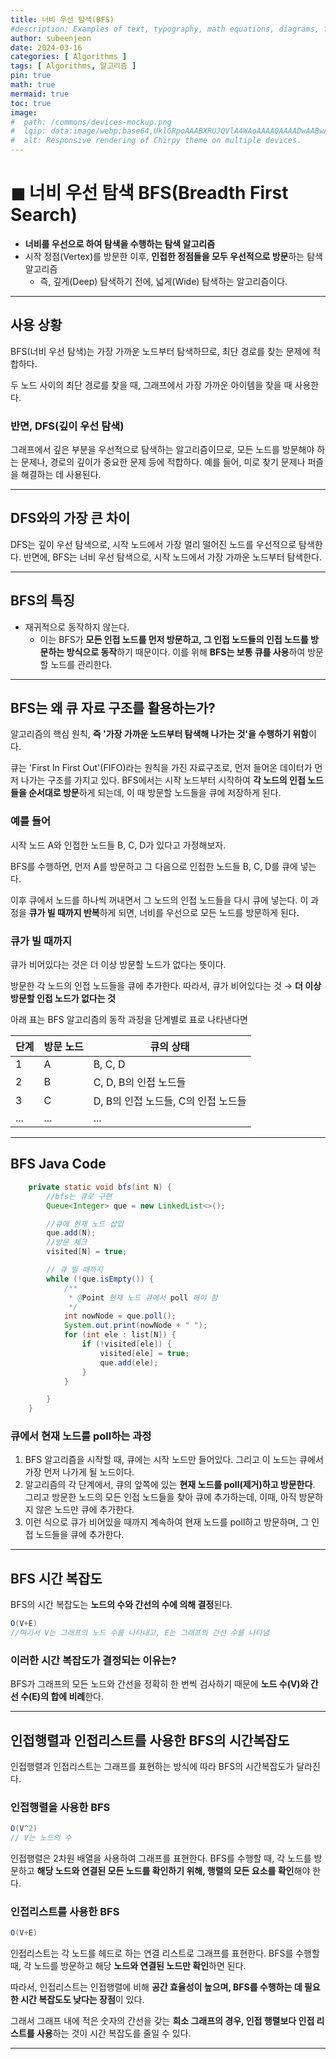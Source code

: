 ```yaml
---
title: 너비 우선 탐색(BFS)
#description: Examples of text, typography, math equations, diagrams, flowcharts, pictures, videos, and more.
author: subeenjeon
date: 2024-03-16
categories: [ Algorithms ]
tags: [ Algorithms, 알고리즘 ]
pin: true
math: true
mermaid: true
toc: true
image:
#  path: /commons/devices-mockup.png
#  lqip: data:image/webp;base64,UklGRpoAAABXRUJQVlA4WAoAAAAQAAAADwAABwAAQUxQSDIAAAARL0AmbZurmr57yyIiqE8oiG0bejIYEQTgqiDA9vqnsUSI6H+oAERp2HZ65qP/VIAWAFZQOCBCAAAA8AEAnQEqEAAIAAVAfCWkAALp8sF8rgRgAP7o9FDvMCkMde9PK7euH5M1m6VWoDXf2FkP3BqV0ZYbO6NA/VFIAAAA
#  alt: Responsive rendering of Chirpy theme on multiple devices.
---
```



# ◼︎ 너비 우선 탐색 BFS(Breadth First Search)

- **너비를 우선으로 하여 탐색을 수행하는 탐색 알고리즘**
- 시작 정점(Vertex)를 방문한 이후, **인접한 정점들을 모두 우선적으로 방문**하는 탐색 알고리즘
    - 즉, 깊게(Deep) 탐색하기 전에, 넓게(Wide) 탐색하는 알고리즘이다.

---

## 사용 상황

BFS(너비 우선 탐색)는 가장 가까운 노드부터 탐색하므로, 최단 경로를 찾는 문제에 적합하다.

두 노드 사이의 최단 경로를 찾을 때, 그래프에서 가장 가까운 아이템을 찾을 때 사용한다.

### 반면, DFS(깊이 우선 탐색)

그래프에서 깊은 부분을 우선적으로 탐색하는 알고리즘이므로, 모든 노드를 방문해야 하는 문제나, 경로의 깊이가 중요한 문제 등에 적합하다. 예를 들어, 미로 찾기 문제나 퍼즐을 해결하는 데 사용된다.

---

## DFS와의 가장 큰 차이

DFS는 깊이 우선 탐색으로, 시작 노드에서 가장 멀리 떨어진 노드를 우선적으로 탐색한다. 반면에, BFS는 너비 우선 탐색으로, 시작 노드에서 가장 가까운 노드부터 탐색한다.

---

## BFS의 특징

- 재귀적으로 동작하지 않는다.
    - 이는 BFS가 **모든 인접 노드를 먼저 방문하고, 그 인접 노드들의 인접 노드를 방문하는 방식으로 동작**하기 때문이다. 이를 위해 **BFS는 보통 큐를 사용**하여 방문할 노드를 관리한다.

---

## BFS는 왜 큐 자료 구조를 활용하는가?

알고리즘의 핵심 원칙, **즉 '가장 가까운 노드부터 탐색해 나가는 것'을 수행하기 위함**이다.

큐는 'First In First Out'(FIFO)라는 원칙을 가진 자료구조로, 먼저 들어온 데이터가 먼저 나가는 구조를 가지고 있다. BFS에서는 시작 노드부터 시작하여 **각 노드의 인접 노드들을 순서대로 방문**하게 되는데, 이 때 방문할 노드들을 큐에 저장하게 된다.

### 예를 들어

시작 노드 A와 인접한 노드들 B, C, D가 있다고 가정해보자.

BFS를 수행하면, 먼저 A를 방문하고 그 다음으로 인접한 노드들 B, C, D를 큐에 넣는다.

이후 큐에서 노드를 하나씩 꺼내면서 그 노드의 인접 노드들을 다시 큐에 넣는다. 이 과정을 **큐가 빌 때까지 반복**하게 되면, 너비를 우선으로 모든 노드를 방문하게 된다.

### 큐가 빌 때까지

큐가 비어있다는 것은 더 이상 방문할 노드가 없다는 뜻이다.

방문한 각 노드의 인접 노드들을 큐에 추가한다. 따라서, 큐가 비어있다는 것 → **더 이상 방문할 인접 노드가 없다는 것**

아래 표는 BFS 알고리즘의 동작 과정을 단계별로 표로 나타낸다면

| 단계 | 방문 노드 | 큐의 상태 |
| --- | --- | --- |
| 1 | A | B, C, D |
| 2 | B | C, D, B의 인접 노드들 |
| 3 | C | D, B의 인접 노드들, C의 인접 노드들 |
| ... | ... | ... |

---

## BFS Java Code

```java
    private static void bfs(int N) {
        //bfs는 큐로 구현
        Queue<Integer> que = new LinkedList<>();

        //큐에 현재 노드 삽입
        que.add(N);
        //방문 체크
        visited[N] = true;

        // 큐 빌 때까지
        while (!que.isEmpty()) {
            /**
             * @Point 현재 노드 큐에서 poll 해야 함
             */
            int nowNode = que.poll();
            System.out.print(nowNode + " ");
            for (int ele : list[N]) {
                if (!visited[ele]) {
                    visited[ele] = true;
                    que.add(ele);
                }
            }

        }
    }
```

### 큐에서 현재 노드를 poll하는 과정

1. BFS 알고리즘을 시작할 때, 큐에는 시작 노드만 들어있다. 그리고 이 노드는 큐에서 가장 먼저 나가게 될 노드이다.
2. 알고리즘의 각 단계에서, 큐의 앞쪽에 있는 **현재 노드를 poll(제거)하고 방문한다**. 그리고 방문한 노드의 모든 인접 노드들을 찾아 큐에 추가하는데, 이때, 아직 방문하지 않은 노드만 큐에 추가한다.
3. 이런 식으로 큐가 비어있을 때까지 계속하여 현재 노드를 poll하고 방문하며, 그 인접 노드들을 큐에 추가한다.

---

## BFS 시간 복잡도

BFS의 시간 복잡도는 **노드의 수와 간선의 수에 의해 결정**된다.

```java
O(V+E)
//여기서 V는 그래프의 노드 수를 나타내고, E는 그래프의 간선 수를 나타냄
```

### 이러한 시간 복잡도가 결정되는 이유는?

BFS가 그래프의 모든 노드와 간선을 정확히 한 번씩 검사하기 때문에 **노드 수(V)와 간선 수(E)의 합에 비례**한다.

---

## 인접행렬과 인접리스트를 사용한 BFS의 시간복잡도

인접행렬과 인접리스트는 그래프를 표현하는 방식에 따라 BFS의 시간복잡도가 달라진다.

### 인접행렬을 사용한 BFS

```java
O(V^2)
// V는 노드의 수
```

인접행렬은 2차원 배열을 사용하여 그래프를 표현한다. BFS를 수행할 때, 각 노드를 방문하고 **해당 노드와 연결된 모든 노드를 확인하기 위해, 행렬의 모든 요소를 확인**해야 한다.

### 인접리스트를 사용한 BFS

```java
O(V+E)
```

인접리스트는 각 노드를 헤드로 하는 연결 리스트로 그래프를 표현한다. BFS를 수행할 때, 각 노드를 방문하고 해당 **노드와 연결된 노드만 확인**하면 된다.

따라서, 인접리스트는 인접행렬에 비해 **공간 효율성이 높으며, BFS를 수행하는 데 필요한 시간 복잡도도 낮다는 장점**이 있다.

그래서 그래프 내에 적은 숫자의 간선을 갖는 **희소 그래프의 경우, 인접 행렬보다 인접 리스트를 사용**하는 것이 시간 복잡도를 줄일 수 있다.

---

